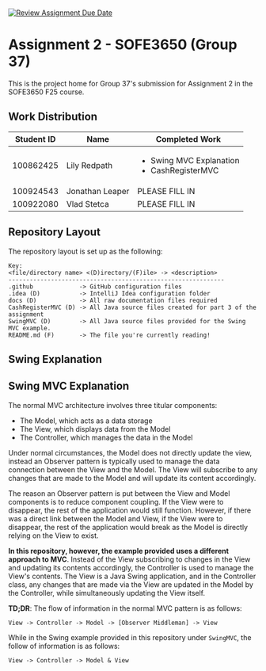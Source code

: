 <br>

[![Review Assignment Due Date](https://classroom.github.com/assets/deadline-readme-button-22041afd0340ce965d47ae6ef1cefeee28c7c493a6346c4f15d667ab976d596c.svg)](https://classroom.github.com/a/57HVEcop)

# Assignment 2 - SOFE3650 (Group 37)
This is the project home for Group 37's submission for Assignment 2 in the SOFE3650 F25 course.

## Work Distribution
| Student ID | Name | Completed Work                                                  |
|:----------:| ---- |-----------------------------------------------------------------|
| 100862425  | Lily Redpath | <ul><li>Swing MVC Explanation</li><li>CashRegisterMVC</li></ul> |
| 100924543  | Jonathan Leaper | PLEASE FILL IN                                                  |
| 100922080  | Vlad Stetca | PLEASE FILL IN                                                  |

## Repository Layout
The repository layout is set up as the following:
```text
Key:
<file/directory name> <(D)irectory/(F)ile> -> <description>
-------------------------------------------------------------
.github             -> GitHub configuration files
.idea (D)           -> IntelliJ Idea configuration folder
docs (D)            -> All raw documentation files required
CashRegisterMVC (D) -> All Java source files created for part 3 of the assignment
SwingMVC (D)        -> All Java source files provided for the Swing MVC example.
README.md (F)       -> The file you're currently reading!
```

## Swing Explanation

## Swing MVC Explanation
The normal MVC architecture involves three titular components:

- The Model, which acts as a data storage
- The View, which displays data from the Model
- The Controller, which manages the data in the Model

Under normal circumstances, the Model does not directly update the view, instead an Observer pattern is
typically used to manage the data connection between the View and the Model. The View will subscribe to any changes
that are made to the Model and will update its content accordingly.

The reason an Observer pattern is put between the View and Model components is to reduce component coupling. If the View
were to disappear, the rest of the application would still function. However, if there was a direct link between the
Model and View, if the View were to disappear, the rest of the application would break as the Model is directly relying
on the View to exist.

**In this repository, however, the example provided uses a different approach to MVC**. Instead of the View subscribing
to changes in the View and updating its contents accordingly, the Controller is used to manage the View's contents.
The View is a Java Swing application, and in the Controller class, any changes that are made via the View are updated in
the Model by the Controller, while simultaneously updating the View itself.

**TD;DR**: The flow of information in the normal MVC pattern is as follows:
```
View -> Controller -> Model -> [Observer Middleman] -> View
```
While in the Swing example provided in this repository under `SwingMVC`, the follow of information is as follows:
```
View -> Controller -> Model & View
```
